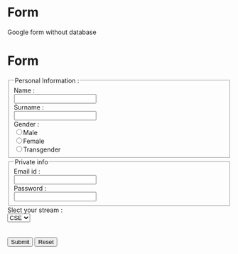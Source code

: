 # Form
Google form without database

<!DOCTYPE html>
<html>
<head>
<h1> Form </h1>
<form>
<fieldset>
<legend> Personal Information : </legend>
Name : <br>
<input type="text" name = "firstname" >
<br>
Surname : <br>
<input type="text" name = "surnme" >
<br>
Gender : <br>
<input type="radio" name="gender"  >Male
<br>
<input type="radio" name="gender" >Female
<br>
<input type="radio" name="gender" >Transgender
<br>
</fieldset>
<fieldset>
<legend> Private info </legend>
Email id : <br>
<input type = "email" name = "emailid">
<br> Password : <br>
<input type ="password" name = "password" >
</fieldset>
Slect your stream : 
<br>
<select name = "Stream">
<option value = "CSE" > CSE</option>
<option value  = "IT"> IT </option>
<option value = "CCE" >CCE</option>
</select>
<br><br><br>
<input type = "Submit" name = Submit>       
<input type = "reset" name = "reset" >
</form>
</head>
</html>
